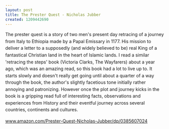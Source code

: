 ```yaml
---
layout: post
title: The Prester Quest - Nicholas Jubber
created: 1209442690
---
```

<p><span style="line-height: 1.538em;">The prester quest is a story of two men&#39;s present day retracing of a journey from Italy to Ethiopia made by a Papal Emissary in 1177. His mission to deliver a letter to a supposedly (and widely believed to be) real King of a fantastical Christian land in the heart of Islamic lands. I read a similar &#39;retracing the steps&#39; book (Victoria Clarks, The Wayfarers) about a year ago, which was an amazing read, so this book had a lot to live up to. It starts slowly and doesn&#39;t really get going until about a quarter of a way through the book, the author&#39;s slightly facetious tone initially rather annoying and patronizing. However once the plot and journey kicks in the book is a gripping read full of interesting facts, observations and experiences from History and their eventful journey across several countries, continents and cultures.</span></p><p><a href="http://www.amazon.com/Prester-Quest-Nicholas-Jubber/dp/0385607024" style="line-height: 1.538em;" target="_blank">www.amazon.com/Prester-Quest-Nicholas-Jubber/dp/0385607024</a></p>
